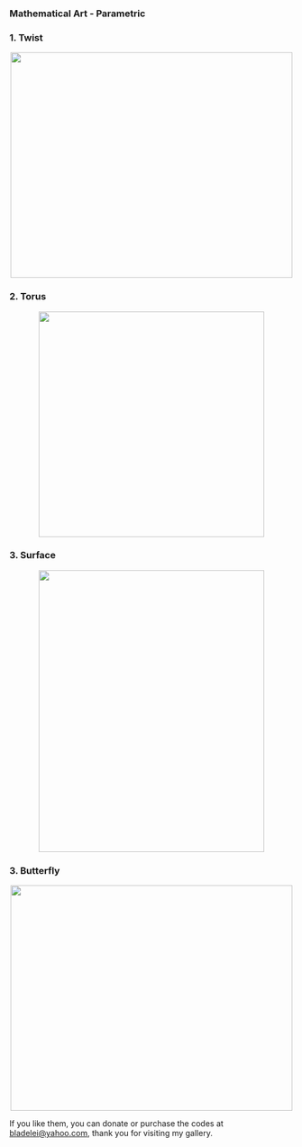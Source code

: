 ### Mathematical Art - Parametric

### 1. Twist
<p align="center"><img src= "https://user-images.githubusercontent.com/66701331/182699530-7718ea4f-d8e8-4108-b835-58d9b10fc3cf.png" width="500" height="400" ></p>

### 2. Torus
<p align="center"><img src= "https://user-images.githubusercontent.com/66701331/182708501-cf70fbcc-90ba-4e1e-8475-e673ac1bfbb4.png" width="400" height="400" ></p>

### 3. Surface
<p align="center"><img src= "https://user-images.githubusercontent.com/66701331/182719664-bea80b77-da96-4019-b26a-ec66be48d6b1.png"  width="400" height="500" ></p>

### 3. Butterfly
<p align="center"><img src= "https://user-images.githubusercontent.com/66701331/182757370-05be6869-605d-4240-80cc-f12251d2dc82.png"  width="500" height="400" ></p>

If you like them, you can donate or purchase the codes at bladelei@yahoo.com, thank you for visiting my gallery.
